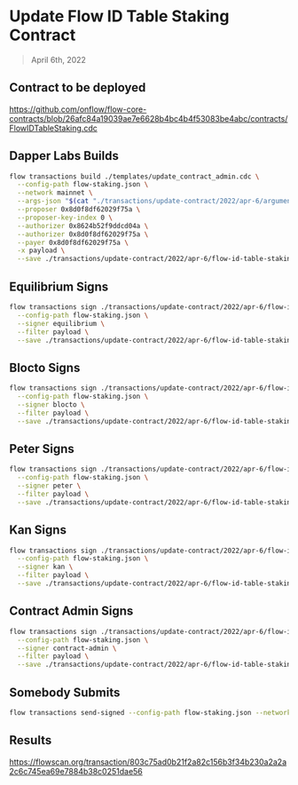 # Update Flow ID Table Staking Contract

> April 6th, 2022

## Contract to be deployed

https://github.com/onflow/flow-core-contracts/blob/26afc84a19039ae7e6628b4bc4b4f53083be4abc/contracts/FlowIDTableStaking.cdc

## Dapper Labs Builds

```sh
flow transactions build ./templates/update_contract_admin.cdc \
  --config-path flow-staking.json \
  --network mainnet \
  --args-json "$(cat "./transactions/update-contract/2022/apr-6/arguments-flow-id-table-staking.json")" \
  --proposer 0x8d0f8df62029f75a \
  --proposer-key-index 0 \
  --authorizer 0x8624b52f9ddcd04a \
  --authorizer 0x8d0f8df62029f75a \
  --payer 0x8d0f8df62029f75a \
  -x payload \
  --save ./transactions/update-contract/2022/apr-6/flow-id-table-staking-contract-upgrade-apr-6-unsigned.rlp
```

## Equilibrium Signs

```sh
flow transactions sign ./transactions/update-contract/2022/apr-6/flow-id-table-staking-contract-upgrade-apr-6-unsigned.rlp \
  --config-path flow-staking.json \
  --signer equilibrium \
  --filter payload \
  --save ./transactions/update-contract/2022/apr-6/flow-id-table-staking-contract-upgrade-apr-6-sig-1.rlp
```

## Blocto Signs

```sh
flow transactions sign ./transactions/update-contract/2022/apr-6/flow-id-table-staking-contract-upgrade-apr-6-sig-1.rlp \
  --config-path flow-staking.json \
  --signer blocto \
  --filter payload \
  --save ./transactions/update-contract/2022/apr-6/flow-id-table-staking-contract-upgrade-apr-6-sig-2.rlp
```

## Peter Signs

```sh
flow transactions sign ./transactions/update-contract/2022/apr-6/flow-id-table-staking-contract-upgrade-apr-6-sig-2.rlp \
  --config-path flow-staking.json \
  --signer peter \
  --filter payload \
  --save ./transactions/update-contract/2022/apr-6/flow-id-table-staking-contract-upgrade-apr-6-sig-3.rlp
```

## Kan Signs

```sh
flow transactions sign ./transactions/update-contract/2022/apr-6/flow-id-table-staking-contract-upgrade-apr-6-sig-3.rlp \
  --config-path flow-staking.json \
  --signer kan \
  --filter payload \
  --save ./transactions/update-contract/2022/apr-6/flow-id-table-staking-contract-upgrade-apr-6-sig-4.rlp
```

## Contract Admin Signs

```sh
flow transactions sign ./transactions/update-contract/2022/apr-6/flow-id-table-staking-contract-upgrade-apr-6-sig-4.rlp \
  --config-path flow-staking.json \
  --signer contract-admin \
  --filter payload \
  --save ./transactions/update-contract/2022/apr-6/flow-id-table-staking-contract-upgrade-apr-6-sig-complete.rlp
```

## Somebody Submits

```sh
flow transactions send-signed --config-path flow-staking.json --network mainnet ./transactions/update-contract/2022/apr-6/flow-id-table-staking-contract-upgrade-apr-6-sig-complete.rlp
```


## Results

https://flowscan.org/transaction/803c75ad0b21f2a82c156b3f34b230a2a2a2c6c745ea69e7884b38c0251dae56
